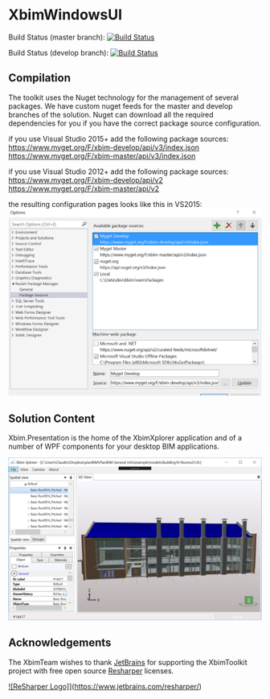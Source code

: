 # XbimWindowsUI

Build Status (master branch): [ ![Build Status](http://xbimbuilds.cloudapp.net/app/rest/builds/buildType:(id:Xbim_XbimWindowsUi_XbimWindowsUi),branch:(name:master)/statusIcon "Build Status") ](http://xbimbuilds.cloudapp.net/project.html?projectId=Xbim_XbimWindowsUi&tab=projectOverview "Build Status")

Build Status (develop branch): [ ![Build Status](http://xbimbuilds.cloudapp.net/app/rest/builds/buildType:(id:Xbim_XbimWindowsUi_XbimWindowsUi),branch:(name:develop)/statusIcon "Build Status") ](http://xbimbuilds.cloudapp.net/project.html?projectId=Xbim_XbimWindowsUi&tab=projectOverview "Build Status")

## Compilation
The toolkit uses the Nuget technology for the management of several packages.
We have custom nuget feeds for the master and develop branches of the solution.
Nuget can download all the required dependencies for you if you have the correct package source configuration.

if you use Visual Studio 2015+ add the following package sources:
https://www.myget.org/F/xbim-develop/api/v3/index.json
https://www.myget.org/F/xbim-master/api/v3/index.json

if you use Visual Studio 2012+ add the following package sources:
https://www.myget.org/F/xbim-develop/api/v2
https://www.myget.org/F/xbim-master/api/v2

the resulting configuration pages looks like this in VS2015:
![example of VS2015 configuration](ReadmeResources/NugetCongfigurationVS2015.png)

## Solution Content
Xbim.Presentation is the home of the XbimXplorer application and of a number of WPF components for your desktop BIM applications.

![XbimXplorer UI](ReadmeResources/XbimXplorerUI.png)

## Acknowledgements
The XbimTeam wishes to thank [JetBrains](https://www.jetbrains.com/) for supporting the XbimToolkit project with free open source [Resharper](https://www.jetbrains.com/resharper/) licenses.

[![ReSharper Logo]](ReadmeResources/icon_ReSharper.png)](https://www.jetbrains.com/resharper/)
